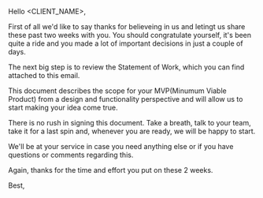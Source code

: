 Hello <CLIENT_NAME>,

First of all we'd like to say thanks for believeing in us and letingt us share these past two weeks with you. You should congratulate yourself, it's been quite a ride and you made a lot of important decisions in just a couple of days.

The next big step is to review the Statement of Work, which you can find attached to this email.

This document describes the scope for your MVP(Minumum Viable Product) from a design and functionality perspective and will allow us to start making your idea come true.

There is no rush in signing this document. Take a breath, talk to your team, take it for a last spin and, whenever you are ready, we will be happy to start.

We'll be at your service in case you need anything else or if you have questions or comments regarding this.

Again, thanks for the time and effort you put on these 2 weeks.

Best,